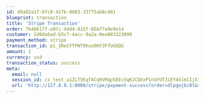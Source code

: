 ```yaml
---
id: d9a02a1f-0fc8-41fb-8903-33775ab8cd01
blueprint: transaction
title: 'Stripe Transaction'
order: 7b40617f-a97c-44d4-815f-85bf7a9e9e14
customer: 2d0da6ad-b5c7-4acc-9a2a-0ea003323090
payment_method: stripe
transaction_id: pi_3ReCFTPWT9hux0KF3FfUddQG
amount: 1
currency: usd
transaction_status: success
meta:
  email: null
  session_id: cs_test_a1ZLT5KqfACq0VMqpSEEcSqKJCQXxP1nSFUT3iEY4klmlIjX14OD8uKCY1
  url: 'http://127.0.0.1:8000/stripe/payment-success?order=dlpgojbc0l&session_id=cs_test_a1ZLT5KqfACq0VMqpSEEcSqKJCQXxP1nSFUT3iEY4klmlIjX14OD8uKCY1'
---
```

